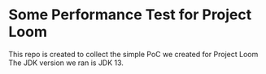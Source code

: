 # Some Performance Test for Project Loom
This repo is created to collect the simple PoC we created for Project Loom
The JDK version we ran is JDK 13.
